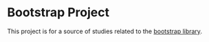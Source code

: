 # Bootstrap Project

This project is for a source of studies related to the [bootstrap library](https://getbootstrap.com.br/).